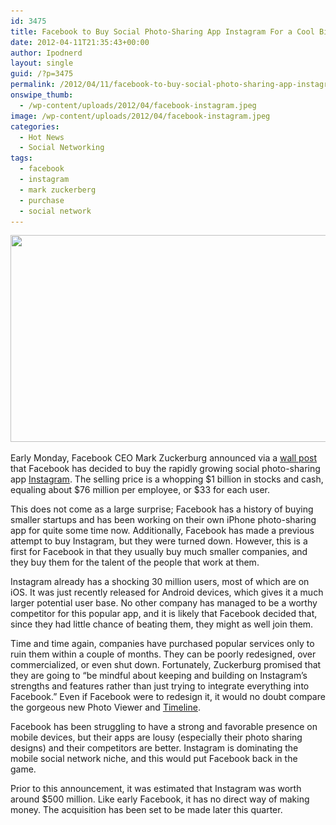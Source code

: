 ```yaml
---
id: 3475
title: Facebook to Buy Social Photo-Sharing App Instagram For a Cool Billion
date: 2012-04-11T21:35:43+00:00
author: Ipodnerd
layout: single
guid: /?p=3475
permalink: /2012/04/11/facebook-to-buy-social-photo-sharing-app-instagram-for-a-cool-billion/
onswipe_thumb:
  - /wp-content/uploads/2012/04/facebook-instagram.jpeg
image: /wp-content/uploads/2012/04/facebook-instagram.jpeg
categories:
  - Hot News
  - Social Networking
tags:
  - facebook
  - instagram
  - mark zuckerberg
  - purchase
  - social network
---
```

[<img class="aligncenter size-full wp-image-3476" title="facebook-instagram" src="/wp-content/uploads/2012/04/facebook-instagram.jpeg" alt="" width="600" height="331" srcset="/wp-content/uploads/2012/04/facebook-instagram.jpeg 600w, /wp-content/uploads/2012/04/facebook-instagram-300x165.jpeg 300w, /wp-content/uploads/2012/04/facebook-instagram-180x99.jpeg 180w, /wp-content/uploads/2012/04/facebook-instagram-360x198.jpeg 360w" sizes="(max-width: 600px) 100vw, 600px" />](/wp-content/uploads/2012/04/facebook-instagram.jpeg)

Early Monday, Facebook CEO Mark Zuckerburg announced via a <a href="https://www.facebook.com/zuck/posts/10100318398827991" target="_blank">wall post</a> that Facebook has decided to buy the rapidly growing social photo-sharing app <a href="http://instagr.am/" target="_blank">Instagram</a>. The selling price is a whopping $1 billion in stocks and cash, equaling about $76 million per employee, or $33 for each user.

This does not come as a large surprise; Facebook has a history of buying smaller startups and has been working on their own iPhone photo-sharing app for quite some time now. Additionally, Facebook has made a previous attempt to buy Instagram, but they were turned down. However, this is a first for Facebook in that they usually buy much smaller companies, and they buy them for the talent of the people that work at them.

Instagram already has a shocking 30 million users, most of which are on iOS. It was just recently released for Android devices, which gives it a much larger potential user base. No other company has managed to be a worthy competitor for this popular app, and it is likely that Facebook decided that, since they had little chance of beating them, they might as well join them.

Time and time again, companies have purchased popular services only to ruin them within a couple of months. They can be poorly redesigned, over commercialized, or even shut down. Fortunately, Zuckerburg promised that they are going to &#8220;be mindful about keeping and building on Instagram&#8217;s strengths and features rather than just trying to integrate everything into Facebook.&#8221; Even if Facebook were to redesign it, it would no doubt compare the gorgeous new Photo Viewer and [Timeline](/2011/09/23/new-facebook-profile-layout-announced-at-the-f8-facebook-developer-conference/ "New Facebook Profile Layout Announced At The F8 Facebook Developer Conference").

Facebook has been struggling to have a strong and favorable presence on mobile devices, but their apps are lousy (especially their photo sharing designs) and their competitors are better. Instagram is dominating the mobile social network niche, and this would put Facebook back in the game.

Prior to this announcement, it was estimated that Instagram was worth around $500 million. Like early Facebook, it has no direct way of making money. The acquisition has been set to be made later this quarter.
